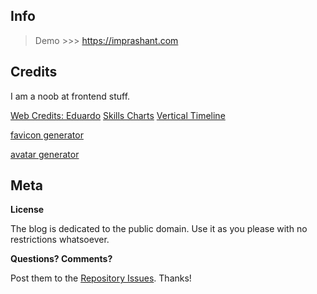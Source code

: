## Info
> Demo >>> https://imprashant.com


## Credits
I am a noob at frontend stuff. 

[Web Credits: Eduardo](https://github.com/eduardoboucas/eduardoboucas.com)
[Skills Charts](http://www.chartjs.org/)
[Vertical Timeline](https://codyhouse.co/demo/vertical-timeline/index.html)

[favicon generator](https://www.favicon-generator.org/)

[avatar generator](https://ui-avatars.com/api/?size=512&name=prashant+gupta&background=fffff5)


## Meta

**License**

The blog is dedicated to the public domain. Use it as you please with no restrictions whatsoever.

**Questions? Comments?**

Post them to the [Repository Issues](https://github.com/x0v/x0v.github.io/issues/new). Thanks!


